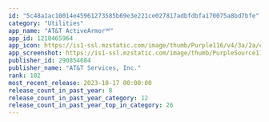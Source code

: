 ```yaml
---
id: "5c48a1ac10014e45961273585b69e3e221ce027817adbfdbfa170075a8bd7bfe"
category: "Utilities"
app_name: "AT&T ActiveArmor℠"
app_id: 1218465964
app_icon: https://is1-ssl.mzstatic.com/image/thumb/Purple116/v4/3a/2a/c5/3a2ac537-0978-62bc-4f69-2dcdaf30de4a/AppIcon-0-1x_U007emarketing-0-10-0-85-220.png/1024x1024bb.png
app_screenshot: https://is1-ssl.mzstatic.com/image/thumb/PurpleSource116/v4/20/9c/54/209c54f7-e306-b4f7-7ad8-a616efbba7be/199d5d6a-7e44-41e1-9fa7-16f991340f5c_1-home_Oct_2023.png/1242x2688bb.png
publisher_id: 290854684
publisher_name: "AT&T Services, Inc."
rank: 102
most_recent_release: 2023-10-17 00:00:00
release_count_in_past_year: 8
release_count_in_past_year_category: 12
release_count_in_past_year_top_in_category: 26
---
```

